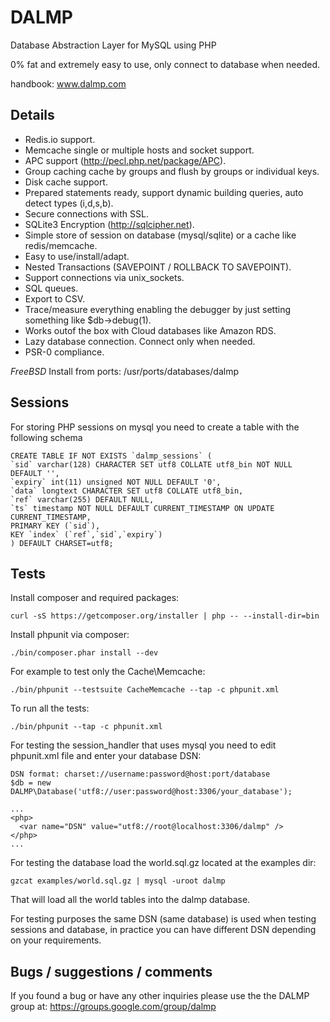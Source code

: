 DALMP
=====

Database Abstraction Layer for MySQL using PHP

0% fat and extremely easy to use, only connect to database when needed.

handbook: www.dalmp.com

Details
-------

  * Redis.io support.
  * Memcache single or multiple hosts and socket support.
  * APC support (http://pecl.php.net/package/APC).
  * Group caching cache by groups and flush by groups or individual keys.
  * Disk cache support.
  * Prepared statements ready, support dynamic building queries, auto detect types (i,d,s,b).
  * Secure connections with SSL.
  * SQLite3 Encryption (http://sqlcipher.net).
  * Simple store of session on database (mysql/sqlite) or a cache like redis/memcache.
  * Easy to use/install/adapt.
  * Nested Transactions (SAVEPOINT / ROLLBACK TO SAVEPOINT).
  * Support connections via unix_sockets.
  * SQL queues.
  * Export to CSV.
  * Trace/measure everything enabling the debugger by just setting something like $db->debug(1).
  * Works outof the box with Cloud databases like Amazon RDS.
  * Lazy database connection. Connect only when needed.
  * PSR-0 compliance.

*FreeBSD*
Install from ports: /usr/ports/databases/dalmp

Sessions
--------

For storing PHP sessions on mysql you need to create a table with the following schema

    CREATE TABLE IF NOT EXISTS `dalmp_sessions` (
    `sid` varchar(128) CHARACTER SET utf8 COLLATE utf8_bin NOT NULL DEFAULT '',
    `expiry` int(11) unsigned NOT NULL DEFAULT '0',
    `data` longtext CHARACTER SET utf8 COLLATE utf8_bin,
    `ref` varchar(255) DEFAULT NULL,
    `ts` timestamp NOT NULL DEFAULT CURRENT_TIMESTAMP ON UPDATE CURRENT_TIMESTAMP,
    PRIMARY KEY (`sid`),
    KEY `index` (`ref`,`sid`,`expiry`)
    ) DEFAULT CHARSET=utf8;

Tests
-----

Install composer and required packages:

    curl -sS https://getcomposer.org/installer | php -- --install-dir=bin

Install phpunit via composer:

    ./bin/composer.phar install --dev

For example to test only the Cache\Memcache:

    ./bin/phpunit --testsuite CacheMemcache --tap -c phpunit.xml

To run all the tests:

    ./bin/phpunit --tap -c phpunit.xml

For testing the session_handler that uses mysql you need to edit phpunit.xml
file and enter your database DSN:

    DSN format: charset://username:password@host:port/database
    $db = new DALMP\Database('utf8://user:password@host:3306/your_database');

    ...
    <php>
      <var name="DSN" value="utf8://root@localhost:3306/dalmp" />
    </php>
    ...

For testing the database load the world.sql.gz located at the examples dir:

    gzcat examples/world.sql.gz | mysql -uroot dalmp

That will load all the world tables into the dalmp database.

For testing purposes the same DSN (same database) is used when testing sessions
and database, in practice you can have different DSN depending on your
requirements.


Bugs / suggestions / comments
-----------------------------

If you found a bug or have any other inquiries please use the the DALMP group at: https://groups.google.com/group/dalmp
